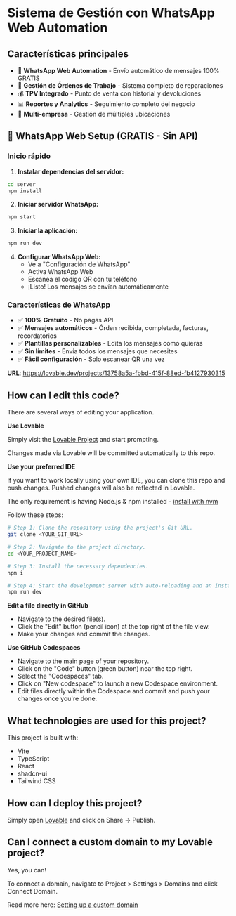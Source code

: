 # Sistema de Gestión con WhatsApp Web Automation

## Características principales

- 📱 **WhatsApp Web Automation** - Envío automático de mensajes 100% GRATIS
- 🔧 **Gestión de Órdenes de Trabajo** - Sistema completo de reparaciones
- 💰 **TPV Integrado** - Punto de venta con historial y devoluciones
- 📊 **Reportes y Analytics** - Seguimiento completo del negocio
- 🏪 **Multi-empresa** - Gestión de múltiples ubicaciones

## 🚀 WhatsApp Web Setup (GRATIS - Sin API)

### Inicio rápido

1. **Instalar dependencias del servidor:**
```bash
cd server
npm install
```

2. **Iniciar servidor WhatsApp:**
```bash
npm start
```

3. **Iniciar la aplicación:**
```bash
npm run dev
```

4. **Configurar WhatsApp Web:**
   - Ve a "Configuración de WhatsApp"
   - Activa WhatsApp Web
   - Escanea el código QR con tu teléfono
   - ¡Listo! Los mensajes se envían automáticamente

### Características de WhatsApp

- ✅ **100% Gratuito** - No pagas API
- ✅ **Mensajes automáticos** - Órden recibida, completada, facturas, recordatorios
- ✅ **Plantillas personalizables** - Edita los mensajes como quieras
- ✅ **Sin límites** - Envía todos los mensajes que necesites
- ✅ **Fácil configuración** - Solo escanear QR una vez

**URL**: https://lovable.dev/projects/13758a5a-fbbd-415f-88ed-fb4127930315

## How can I edit this code?

There are several ways of editing your application.

**Use Lovable**

Simply visit the [Lovable Project](https://lovable.dev/projects/13758a5a-fbbd-415f-88ed-fb4127930315) and start prompting.

Changes made via Lovable will be committed automatically to this repo.

**Use your preferred IDE**

If you want to work locally using your own IDE, you can clone this repo and push changes. Pushed changes will also be reflected in Lovable.

The only requirement is having Node.js & npm installed - [install with nvm](https://github.com/nvm-sh/nvm#installing-and-updating)

Follow these steps:

```sh
# Step 1: Clone the repository using the project's Git URL.
git clone <YOUR_GIT_URL>

# Step 2: Navigate to the project directory.
cd <YOUR_PROJECT_NAME>

# Step 3: Install the necessary dependencies.
npm i

# Step 4: Start the development server with auto-reloading and an instant preview.
npm run dev
```

**Edit a file directly in GitHub**

- Navigate to the desired file(s).
- Click the "Edit" button (pencil icon) at the top right of the file view.
- Make your changes and commit the changes.

**Use GitHub Codespaces**

- Navigate to the main page of your repository.
- Click on the "Code" button (green button) near the top right.
- Select the "Codespaces" tab.
- Click on "New codespace" to launch a new Codespace environment.
- Edit files directly within the Codespace and commit and push your changes once you're done.

## What technologies are used for this project?

This project is built with:

- Vite
- TypeScript
- React
- shadcn-ui
- Tailwind CSS

## How can I deploy this project?

Simply open [Lovable](https://lovable.dev/projects/13758a5a-fbbd-415f-88ed-fb4127930315) and click on Share -> Publish.

## Can I connect a custom domain to my Lovable project?

Yes, you can!

To connect a domain, navigate to Project > Settings > Domains and click Connect Domain.

Read more here: [Setting up a custom domain](https://docs.lovable.dev/tips-tricks/custom-domain#step-by-step-guide)
